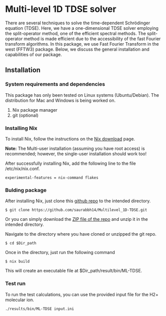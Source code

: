 # Multi-level 1D TDSE solver
There are several techniques to solve the time-dependent Schrödinger equation (TDSE). Here, we have a one-dimensional TDSE solver employing the split-operator method, one of the efficient spectral methods. The split-operator method is made efficient due to the accessibility of the fast Fourier transform algorithms. In this package, we use Fast Fourier Transform in the west (FFTW3) package. Below, we discuss the general installation and capabilities of our package.
 
## Installation
### System requirements and dependencies
This package has only been tested on Linux systems (Ubuntu/Debian). The distribution for Mac and Windows is being worked on.

1. Nix package manager
2. git (optional)

### Installing Nix
To install Nix, follow the instructions on the [Nix download](https://nixos.org/download/) page.

**Note:** The Multi-user installation (assuming you have root access) is recommended; however, the single-user installation should work too!

After successfully installing Nix, add the following line to the file /etc/nix/nix.conf.
```
experimental-features = nix-command flakes
```

### Bulding package
After installing Nix, just clone this [github repo](https://github.com/saurabbh14/Multilevel_1D-TDSE.git) to the intended directory.
```
$ git clone https://github.com/saurabbh14/Multilevel_1D-TDSE.git 
```
Or you can simply download the [ZIP file of the repo](https://github.com/saurabbh14/Multilevel_1D-TDSE/archive/refs/heads/master.zip) and unzip it in the intended directory.

Navigate to the directory where you have cloned or unzipped the git repo.
```
$ cd $Dir_path
```

Once in the directory, just run the following command
```
$ nix build
```

This will create an executable file at $Dir_path/result/bin/ML-TDSE.

### Test run
To run the test calculations, you can use the provided input file for the H2+ molecular ion.
```
./results/bin/ML-TDSE input.ini
```  
 
